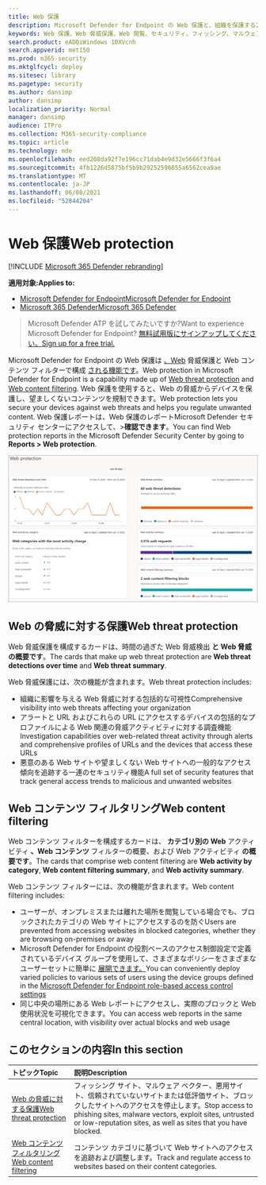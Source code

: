 ```yaml
---
title: Web 保護
description: Microsoft Defender for Endpoint の Web 保護と、組織を保護する方法について説明します。
keywords: Web 保護、Web 脅威保護、Web 閲覧、セキュリティ、フィッシング、マルウェア、悪用、Web サイト、ネットワーク保護、エッジ、Internet Explorer、Chrome、Firefox、Web ブラウザー、悪意のある Web サイト
search.product: eADQiWindows 10XVcnh
search.appverid: met150
ms.prod: m365-security
ms.mktglfcycl: deploy
ms.sitesec: library
ms.pagetype: security
ms.author: dansimp
author: dansimp
localization_priority: Normal
manager: dansimp
audience: ITPro
ms.collection: M365-security-compliance
ms.topic: article
ms.technology: mde
ms.openlocfilehash: eed208da92f7e196cc71dab4e9d32e5666f3f6a4
ms.sourcegitcommit: 4fb1226d5875bf5b9b29252596855a6562cea9ae
ms.translationtype: MT
ms.contentlocale: ja-JP
ms.lasthandoff: 06/08/2021
ms.locfileid: "52844204"
---
```

# <a name="web-protection"></a><span data-ttu-id="e4d80-104">Web 保護</span><span class="sxs-lookup"><span data-stu-id="e4d80-104">Web protection</span></span>

[!INCLUDE [Microsoft 365 Defender rebranding](../../includes/microsoft-defender.md)]

<span data-ttu-id="e4d80-105">**適用対象:**</span><span class="sxs-lookup"><span data-stu-id="e4d80-105">**Applies to:**</span></span>
- [<span data-ttu-id="e4d80-106">Microsoft Defender for Endpoint</span><span class="sxs-lookup"><span data-stu-id="e4d80-106">Microsoft Defender for Endpoint</span></span>](https://go.microsoft.com/fwlink/p/?linkid=2154037)
- [<span data-ttu-id="e4d80-107">Microsoft 365 Defender</span><span class="sxs-lookup"><span data-stu-id="e4d80-107">Microsoft 365 Defender</span></span>](https://go.microsoft.com/fwlink/?linkid=2118804)


><span data-ttu-id="e4d80-108">Microsoft Defender ATP を試してみたいですか?</span><span class="sxs-lookup"><span data-stu-id="e4d80-108">Want to experience Microsoft Defender for Endpoint?</span></span> [<span data-ttu-id="e4d80-109">無料試用版にサインアップしてください。</span><span class="sxs-lookup"><span data-stu-id="e4d80-109">Sign up for a free trial.</span></span>](https://www.microsoft.com/microsoft-365/windows/microsoft-defender-atp?ocid=docs-wdatp-main-abovefoldlink&rtc=1)

<span data-ttu-id="e4d80-110">Microsoft Defender for Endpoint の Web 保護は [、Web](web-threat-protection.md) 脅威保護と Web コンテンツ フィルターで構成 [される機能です](web-content-filtering.md)。</span><span class="sxs-lookup"><span data-stu-id="e4d80-110">Web protection in Microsoft Defender for Endpoint is a capability made up of [Web threat protection](web-threat-protection.md) and [Web content filtering](web-content-filtering.md).</span></span> <span data-ttu-id="e4d80-111">Web 保護を使用すると、Web の脅威からデバイスを保護し、望ましくないコンテンツを規制できます。</span><span class="sxs-lookup"><span data-stu-id="e4d80-111">Web protection lets you secure your devices against web threats and helps you regulate unwanted content.</span></span> <span data-ttu-id="e4d80-112">Web 保護レポートは、Web 保護のレポートMicrosoft Defender セキュリティ センターにアクセスして、>**確認できます**。</span><span class="sxs-lookup"><span data-stu-id="e4d80-112">You can find Web protection reports in the Microsoft Defender Security Center by going to **Reports > Web protection**.</span></span>

![すべての Web 保護カードのイメージ](images/web-protection.png)

## <a name="web-threat-protection"></a><span data-ttu-id="e4d80-114">Web の脅威に対する保護</span><span class="sxs-lookup"><span data-stu-id="e4d80-114">Web threat protection</span></span>

<span data-ttu-id="e4d80-115">Web 脅威保護を構成するカードは、時間の過ぎた Web 脅威検出 **と** **Web 脅威の概要です**。</span><span class="sxs-lookup"><span data-stu-id="e4d80-115">The cards that make up web threat protection are **Web threat detections over time** and **Web threat summary**.</span></span>

<span data-ttu-id="e4d80-116">Web 脅威保護には、次の機能が含まれます。</span><span class="sxs-lookup"><span data-stu-id="e4d80-116">Web threat protection includes:</span></span>
- <span data-ttu-id="e4d80-117">組織に影響を与える Web 脅威に対する包括的な可視性</span><span class="sxs-lookup"><span data-stu-id="e4d80-117">Comprehensive visibility into web threats affecting your organization</span></span>
- <span data-ttu-id="e4d80-118">アラートと URL およびこれらの URL にアクセスするデバイスの包括的なプロファイルによる Web 関連の脅威アクティビティに対する調査機能</span><span class="sxs-lookup"><span data-stu-id="e4d80-118">Investigation capabilities over web-related threat activity through alerts and comprehensive profiles of URLs and the devices that access these URLs</span></span>
- <span data-ttu-id="e4d80-119">悪意のある Web サイトや望ましくない Web サイトへの一般的なアクセス傾向を追跡する一連のセキュリティ機能</span><span class="sxs-lookup"><span data-stu-id="e4d80-119">A full set of security features that track general access trends to malicious and unwanted websites</span></span>

## <a name="web-content-filtering"></a><span data-ttu-id="e4d80-120">Web コンテンツ フィルタリング</span><span class="sxs-lookup"><span data-stu-id="e4d80-120">Web content filtering</span></span>

<span data-ttu-id="e4d80-121">Web コンテンツ フィルターを構成するカードは、 **カテゴリ別の Web** アクティビティ **、Web コンテンツ** フィルターの概要、および Web アクティビティ **の概要です**。</span><span class="sxs-lookup"><span data-stu-id="e4d80-121">The cards that comprise web content filtering are **Web activity by category**, **Web content filtering summary**, and **Web activity summary**.</span></span>

<span data-ttu-id="e4d80-122">Web コンテンツ フィルターには、次の機能が含まれます。</span><span class="sxs-lookup"><span data-stu-id="e4d80-122">Web content filtering includes:</span></span>
- <span data-ttu-id="e4d80-123">ユーザーが、オンプレミスまたは離れた場所を閲覧している場合でも、ブロックされたカテゴリの Web サイトにアクセスするのを防ぐ</span><span class="sxs-lookup"><span data-stu-id="e4d80-123">Users are prevented from accessing websites in blocked categories, whether they are browsing on-premises or away</span></span>
- <span data-ttu-id="e4d80-124">Microsoft Defender for Endpoint の役割ベースのアクセス制御設定で定義されているデバイス グループを使用して、さまざまなポリシーをさまざまなユーザーセットに簡単に [展開できます。](/microsoft-365/security/defender-endpoint/rbac)</span><span class="sxs-lookup"><span data-stu-id="e4d80-124">You can conveniently deploy varied policies to various sets of users using the device groups defined in the [Microsoft Defender for Endpoint role-based access control settings](/microsoft-365/security/defender-endpoint/rbac)</span></span>
- <span data-ttu-id="e4d80-125">同じ中央の場所にある Web レポートにアクセスし、実際のブロックと Web 使用状況を可視化できます。</span><span class="sxs-lookup"><span data-stu-id="e4d80-125">You can access web reports in the same central location, with visibility over actual blocks and web usage</span></span>

## <a name="in-this-section"></a><span data-ttu-id="e4d80-126">このセクションの内容</span><span class="sxs-lookup"><span data-stu-id="e4d80-126">In this section</span></span>

<span data-ttu-id="e4d80-127">トピック</span><span class="sxs-lookup"><span data-stu-id="e4d80-127">Topic</span></span> | <span data-ttu-id="e4d80-128">説明</span><span class="sxs-lookup"><span data-stu-id="e4d80-128">Description</span></span>
:---|:---
[<span data-ttu-id="e4d80-129">Web の脅威に対する保護</span><span class="sxs-lookup"><span data-stu-id="e4d80-129">Web threat protection</span></span>](web-threat-protection.md) | <span data-ttu-id="e4d80-130">フィッシング サイト、マルウェア ベクター、悪用サイト、信頼されていないサイトまたは低評価サイト、ブロックしたサイトへのアクセスを停止します。</span><span class="sxs-lookup"><span data-stu-id="e4d80-130">Stop access to phishing sites, malware vectors, exploit sites, untrusted or low-reputation sites, as well as sites that you have blocked.</span></span>
[<span data-ttu-id="e4d80-131">Web コンテンツ フィルタリング</span><span class="sxs-lookup"><span data-stu-id="e4d80-131">Web content filtering</span></span>](web-content-filtering.md) | <span data-ttu-id="e4d80-132">コンテンツ カテゴリに基づいて Web サイトへのアクセスを追跡および調整します。</span><span class="sxs-lookup"><span data-stu-id="e4d80-132">Track and regulate access to websites based on their content categories.</span></span>
